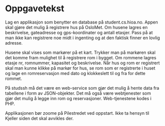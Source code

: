 # Oppgavetekst

Lag en applikasjon som benytter en database på student.cs.hioa.no. Appen skal gjøre det mulig å registrere hus på OsloMet. 
Om husene lagres en beskrivelse, gateadresse og gps-koordinater og antall etasjer. Pass på at man ikke kan registrere noe midt 
i ingenting og at den faktisk finner en lovlig adresse. 

Husene skal vises som markører på et kart. Trykker man på markøren skal det komme fram mulighet til å registrere rom i bygget. 
Om rommene lagres etasje nr, romnummer, kapasitet og beskrivelse. Når hus og rom er registrert skal man kunne klikke på 
markør for hus, se rom som er registrerte i huset og lage en romreservasjon med dato og klokkeslett til og fra for dette rommet.

På studssh må det  være en web-service som gjør det mulig å hente data fra tabellene i form av JSON-objekter. 
Det må også være webtjenester som gjør det mulig å legge inn rom og reservasjoner. Web-tjenestene kodes i PHP. 

Applikasjonen bør zoome på Pilestredet ved oppstart. Ikke ta hensyn til Kjeller siden det skal avvikles der.



